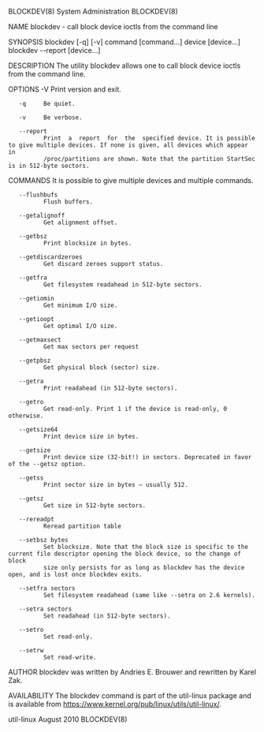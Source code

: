 BLOCKDEV(8)                                                    System Administration                                                   BLOCKDEV(8)

NAME
       blockdev - call block device ioctls from the command line

SYNOPSIS
       blockdev [-q] [-v] command [command...] device [device...]
       blockdev --report [device...]

DESCRIPTION
       The utility blockdev allows one to call block device ioctls from the command line.

OPTIONS
       -V     Print version and exit.

       -q     Be quiet.

       -v     Be verbose.

       --report
              Print  a  report  for  the  specified device. It is possible to give multiple devices. If none is given, all devices which appear in
              /proc/partitions are shown. Note that the partition StartSec is in 512-byte sectors.

COMMANDS
       It is possible to give multiple devices and multiple commands.

       --flushbufs
              Flush buffers.

       --getalignoff
              Get alignment offset.

       --getbsz
              Print blocksize in bytes.

       --getdiscardzeroes
              Get discard zeroes support status.

       --getfra
              Get filesystem readahead in 512-byte sectors.

       --getiomin
              Get minimum I/O size.

       --getioopt
              Get optimal I/O size.

       --getmaxsect
              Get max sectors per request

       --getpbsz
              Get physical block (sector) size.

       --getra
              Print readahead (in 512-byte sectors).

       --getro
              Get read-only. Print 1 if the device is read-only, 0 otherwise.

       --getsize64
              Print device size in bytes.

       --getsize
              Print device size (32-bit!) in sectors. Deprecated in favor of the --getsz option.

       --getss
              Print sector size in bytes – usually 512.

       --getsz
              Get size in 512-byte sectors.

       --rereadpt
              Reread partition table

       --setbsz bytes
              Set blocksize. Note that the block size is specific to the current file descriptor opening the block device, so the change of  block
              size only persists for as long as blockdev has the device open, and is lost once blockdev exits.

       --setfra sectors
              Set filesystem readahead (same like --setra on 2.6 kernels).

       --setra sectors
              Set readahead (in 512-byte sectors).

       --setro
              Set read-only.

       --setrw
              Set read-write.

AUTHOR
       blockdev was written by Andries E. Brouwer and rewritten by Karel Zak.

AVAILABILITY
       The blockdev command is part of the util-linux package and is available from https://www.kernel.org/pub/linux/utils/util-linux/.

util-linux                                                          August 2010                                                        BLOCKDEV(8)
